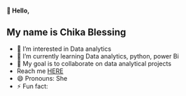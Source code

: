 #### 👋 Hello,
## My name is **Chika Blessing**
- 👀 I’m interested in Data analytics
- 🌱 I’m currently learning Data analytics, python, power Bi
- 💞️ My goal is to collaborate on data analytical projects
- Reach me [HERE](https://www.linkedin.com/in/chika-blessing-6a1109310/)
- 😄 Pronouns: She
- ⚡ Fun fact: 




